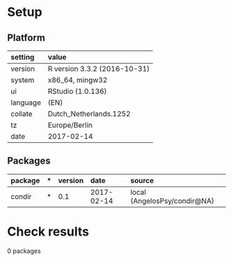 # Setup

## Platform

|setting  |value                        |
|:--------|:----------------------------|
|version  |R version 3.3.2 (2016-10-31) |
|system   |x86_64, mingw32              |
|ui       |RStudio (1.0.136)            |
|language |(EN)                         |
|collate  |Dutch_Netherlands.1252       |
|tz       |Europe/Berlin                |
|date     |2017-02-14                   |

## Packages

|package |*  |version |date       |source                       |
|:-------|:--|:-------|:----------|:----------------------------|
|condir  |*  |0.1     |2017-02-14 |local (AngelosPsy/condir@NA) |

# Check results
0 packages


